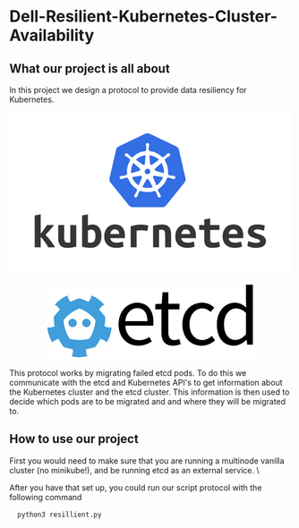 # Dell-Resilient-Kubernetes-Cluster-Availability

<h2> What our project is all about </h2>

In this project we design a protocol to provide data resiliency for Kubernetes. 



<p align="center">
   <img src="images/Kubernetes_logo.png" alt="Kubernetes logo"/>
</p>

<p align="center">
  <img src="images/etcd.png" alt="etcd logo"/>
</p>

This protocol works by migrating failed etcd pods. To do this we communicate with the etcd and Kubernetes API's to get information about the Kubernetes cluster and the etcd cluster. This information is then used to decide which pods are to be migrated and and where they will be migrated to. 

<h2> How to use our project </h2>
First you would need to make sure that you are running a multinode vanilla cluster (no minikube!), and be running etcd as an external service. \

After you have that set up, you could run our script protocol with the following command
```
  python3 resillient.py
```
